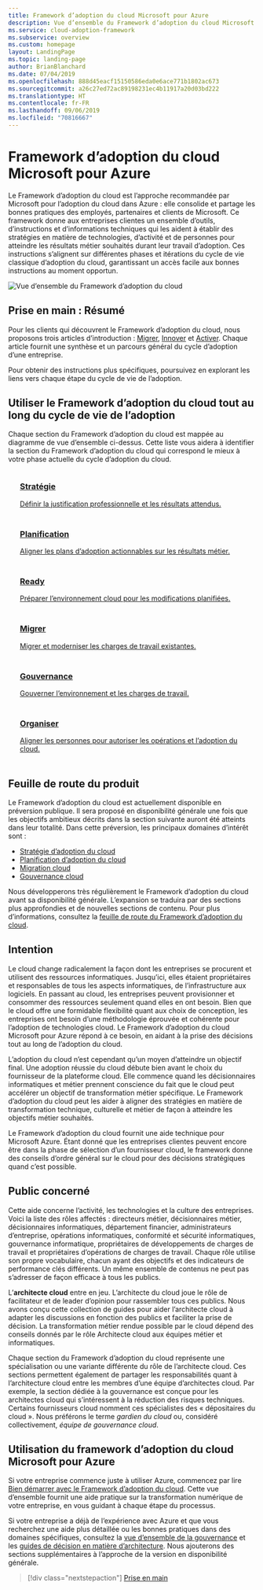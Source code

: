```yaml
---
title: Framework d’adoption du cloud Microsoft pour Azure
description: Vue d’ensemble du Framework d’adoption du cloud Microsoft pour Azure.
ms.service: cloud-adoption-framework
ms.subservice: overview
ms.custom: homepage
layout: LandingPage
ms.topic: landing-page
author: BrianBlanchard
ms.date: 07/04/2019
ms.openlocfilehash: 888d45eacf15150586eda0e6ace771b1802ac673
ms.sourcegitcommit: a26c27ed72ac89198231ec4b11917a20d03bd222
ms.translationtype: HT
ms.contentlocale: fr-FR
ms.lasthandoff: 09/06/2019
ms.locfileid: "70816667"
---
```

# <a name="microsoft-cloud-adoption-framework-for-azure"></a>Framework d’adoption du cloud Microsoft pour Azure

Le Framework d’adoption du cloud est l’approche recommandée par Microsoft pour l’adoption du cloud dans Azure : elle consolide et partage les bonnes pratiques des employés, partenaires et clients de Microsoft. Ce framework donne aux entreprises clientes un ensemble d’outils, d’instructions et d’informations techniques qui les aident à établir des stratégies en matière de technologies, d’activité et de personnes pour atteindre les résultats métier souhaités durant leur travail d’adoption. Ces instructions s’alignent sur différentes phases et itérations du cycle de vie classique d’adoption du cloud, garantissant un accès facile aux bonnes instructions au moment opportun.

![Vue d’ensemble du Framework d’adoption du cloud](./_images/cloud-adoption-framework-overview.png)

## <a name="getting-started-executive-summaries"></a>Prise en main : Résumé

Pour les clients qui découvrent le Framework d’adoption du cloud, nous proposons trois articles d’introduction : [Migrer](./getting-started/migrate.md), [Innover](./getting-started/innovate.md) et [Activer](./getting-started/enable.md). Chaque article fournit une synthèse et un parcours général du cycle d’adoption d’une entreprise.

Pour obtenir des instructions plus spécifiques, poursuivez en explorant les liens vers chaque étape du cycle de vie de l’adoption.

## <a name="use-the-cloud-adoption-framework-throughout-the-adoption-lifecycle"></a>Utiliser le Framework d’adoption du cloud tout au long du cycle de vie de l’adoption

Chaque section du Framework d’adoption du cloud est mappée au diagramme de vue d’ensemble ci-dessus. Cette liste vous aidera à identifier la section du Framework d’adoption du cloud qui correspond le mieux à votre phase actuelle du cycle d’adoption du cloud.

<!-- markdownlint-disable MD033 -->

<ul class="panelContent cardsF">
    <li style="display: flex; flex-direction: column;">
        <a href="./business-strategy/index.md">
            <div class="cardSize">
                <div class="cardPadding" style="padding-bottom:10px;">
                    <div class="card" style="padding-bottom:10px;">
                        <div class="cardImageOuter">
                            <div class="cardImage">
                                <img alt="" src="./_images/caf-strategy.png" data-linktype="external">
                            </div>
                        </div>
                        <div class="cardText" style="padding-left:0px;">
                            <h3>Stratégie</h3>
Définir la justification professionnelle et les résultats attendus.
                        </div>
                    </div>
                </div>
            </div>
        </a>
    </li>
    <li style="display: flex; flex-direction: column;">
        <a href="./plan/index.md">
            <div class="cardSize">
                <div class="cardPadding" style="padding-bottom:10px;">
                    <div class="card" style="padding-bottom:10px;">
                        <div class="cardImageOuter">
                            <div class="cardImage">
                                <img alt="" src="./_images/caf-plan.png" data-linktype="external">
                            </div>
                        </div>
                        <div class="cardText" style="padding-left:0px;">
                            <h3>Planification</h3>
Aligner les plans d’adoption actionnables sur les résultats métier.
                        </div>
                    </div>
                </div>
            </div>
        </a>
    </li>
    <li style="display: flex; flex-direction: column;">
        <a href="./ready/index.md">
            <div class="cardSize">
                <div class="cardPadding" style="padding-bottom:10px;">
                    <div class="card" style="padding-bottom:10px;">
                        <div class="cardImageOuter">
                            <div class="cardImage">
                                <img alt="" src="./_images/caf-ready.png" data-linktype="external">
                            </div>
                        </div>
                        <div class="cardText" style="padding-left:0px;">
                            <h3>Ready</h3>
Préparer l’environnement cloud pour les modifications planifiées.
                        </div>
                    </div>
                </div>
            </div>
        </a>
    </li>
    <li style="display: flex; flex-direction: column;">
        <a href="./migrate/index.md">
            <div class="cardSize">
                <div class="cardPadding" style="padding-bottom:10px;">
                    <div class="card" style="padding-bottom:10px;">
                        <div class="cardImageOuter">
                            <div class="cardImage">
                                <img alt="" src="./_images/caf-adopt.png" data-linktype="external">
                            </div>
                        </div>
                        <div class="cardText" style="padding-left:0px;">
                            <h3>Migrer</h3>
Migrer et moderniser les charges de travail existantes.
                        </div>
                    </div>
                </div>
            </div>
        </a>
    </li>
    <li style="display: flex; flex-direction: column;">
        <a href="./governance/index.md">
            <div class="cardSize">
                <div class="cardPadding" style="padding-bottom:10px;">
                    <div class="card" style="padding-bottom:10px;">
                        <div class="cardImageOuter">
                            <div class="cardImage">
                                <img alt="" src="./_images/caf-govern.png" data-linktype="external">
                            </div>
                        </div>
                        <div class="cardText" style="padding-left:0px;">
                            <h3>Gouvernance</h3>
Gouverner l’environnement et les charges de travail.
                        </div>
                    </div>
                </div>
            </div>
        </a>
    </li>
    <li style="display: flex; flex-direction: column;">
        <a href="./organization/index.md">
            <div class="cardSize">
                <div class="cardPadding" style="padding-bottom:10px;">
                    <div class="card" style="padding-bottom:10px;">
                        <div class="cardImageOuter">
                            <div class="cardImage">
                                <img alt="" src="./_images/caf-manage.png" data-linktype="external">
                            </div>
                        </div>
                        <div class="cardText" style="padding-left:0px;">
                            <h3>Organiser</h3>
Aligner les personnes pour autoriser les opérations et l’adoption du cloud.
                        </div>
                    </div>
                </div>
            </div>
        </a>
    </li>
</ul>

## <a name="product-roadmap"></a>Feuille de route du produit

Le Framework d’adoption du cloud est actuellement disponible en préversion publique. Il sera proposé en disponibilité générale une fois que les objectifs ambitieux décrits dans la section suivante auront été atteints dans leur totalité. Dans cette préversion, les principaux domaines d’intérêt sont :

- [Stratégie d’adoption du cloud](./business-strategy/index.md)
- [Planification d’adoption du cloud](./plan/index.md)
- [Migration cloud](./migrate/index.md)
- [Gouvernance cloud](./governance/journeys/index.md)

Nous développerons très régulièrement le Framework d’adoption du cloud avant sa disponibilité générale. L’expansion se traduira par des sections plus approfondies et de nouvelles sections de contenu. Pour plus d’informations, consultez la [feuille de route du Framework d’adoption du cloud](./appendix/roadmap.md).

## <a name="intent"></a>Intention

Le cloud change radicalement la façon dont les entreprises se procurent et utilisent des ressources informatiques. Jusqu’ici, elles étaient propriétaires et responsables de tous les aspects informatiques, de l’infrastructure aux logiciels. En passant au cloud, les entreprises peuvent provisionner et consommer des ressources seulement quand elles en ont besoin. Bien que le cloud offre une formidable flexibilité quant aux choix de conception, les entreprises ont besoin d’une méthodologie éprouvée et cohérente pour l’adoption de technologies cloud. Le Framework d’adoption du cloud Microsoft pour Azure répond à ce besoin, en aidant à la prise des décisions tout au long de l’adoption du cloud.

L’adoption du cloud n’est cependant qu’un moyen d’atteindre un objectif final. Une adoption réussie du cloud débute bien avant le choix du fournisseur de la plateforme cloud. Elle commence quand les décisionnaires informatiques et métier prennent conscience du fait que le cloud peut accélérer un objectif de transformation métier spécifique. Le Framework d’adoption du cloud peut les aider à aligner des stratégies en matière de transformation technique, culturelle et métier de façon à atteindre les objectifs métier souhaités.

Le Framework d’adoption du cloud fournit une aide technique pour Microsoft Azure. Étant donné que les entreprises clientes peuvent encore être dans la phase de sélection d’un fournisseur cloud, le framework donne des conseils d’ordre général sur le cloud pour des décisions stratégiques quand c’est possible.

## <a name="intended-audience"></a>Public concerné

Cette aide concerne l’activité, les technologies et la culture des entreprises. Voici la liste des rôles affectés : directeurs métier, décisionnaires métier, décisionnaires informatiques, département financier, administrateurs d’entreprise, opérations informatiques, conformité et sécurité informatiques, gouvernance informatique, propriétaires de développements de charges de travail et propriétaires d’opérations de charges de travail. Chaque rôle utilise son propre vocabulaire, chacun ayant des objectifs et des indicateurs de performance clés différents. Un même ensemble de contenus ne peut pas s’adresser de façon efficace à tous les publics.

L’**architecte cloud** entre en jeu. L’architecte du cloud joue le rôle de facilitateur et de leader d’opinion pour rassembler tous ces publics. Nous avons conçu cette collection de guides pour aider l’architecte cloud à adapter les discussions en fonction des publics et faciliter la prise de décision. La transformation métier rendue possible par le cloud dépend des conseils donnés par le rôle Architecte cloud aux équipes métier et informatiques.

Chaque section du Framework d’adoption du cloud représente une spécialisation ou une variante différente du rôle de l’architecte cloud. Ces sections permettent également de partager les responsabilités quant à l’architecture cloud entre les membres d’une équipe d’architectes cloud. Par exemple, la section dédiée à la gouvernance est conçue pour les architectes cloud qui s’intéressent à la réduction des risques techniques. Certains fournisseurs cloud nomment ces spécialistes des « dépositaires du cloud ». Nous préférons le terme _gardien du cloud_ ou, considéré collectivement, _équipe de gouvernance cloud_.

## <a name="how-to-use-the-microsoft-cloud-adoption-framework-for-azure"></a>Utilisation du framework d’adoption du cloud Microsoft pour Azure

Si votre entreprise commence juste à utiliser Azure, commencez par lire [Bien démarrer avec le Framework d’adoption du cloud](./getting-started/migrate.md). Cette vue d’ensemble fournit une aide pratique sur la transformation numérique de votre entreprise, en vous guidant à chaque étape du processus.

Si votre entreprise a déjà de l’expérience avec Azure et que vous recherchez une aide plus détaillée ou les bonnes pratiques dans des domaines spécifiques, consultez la [vue d’ensemble de la gouvernance](./governance/index.md) et les [guides de décision en matière d’architecture](./decision-guides/index.md). Nous ajouterons des sections supplémentaires à l’approche de la version en disponibilité générale.

> [!div class="nextstepaction"]
> [Prise en main](./getting-started/migrate.md)
